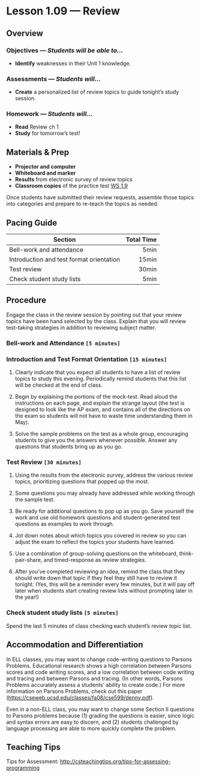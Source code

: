 Lesson 1.09 — Review
====================================================================================================

Overview
--------
### Objectives — _Students will be able to…_
- **Identify** weaknesses in their Unit 1 knowledge.

### Assessments — _Students will…_
- **Create** a personalized list of review topics to guide tonight’s study session.

### Homework — _Students will…_
- **Read** Review ch 1
- **Study** for tomorrow’s test!


Materials & Prep
----------------
- **Projector and computer**
- **Whiteboard and marker**
- **Results** from electronic survey of review topics
- **Classroom copies** of the practice test [WS 1.9][]

Once students have submitted their review requests, assemble those topics into categories and
prepare to re-teach the topics as needed.


Pacing Guide
------------
| Section                                  | Total Time |
|------------------------------------------|-----------:|
| Bell-work and attendance                 |       5min |
| Introduction and test format orientation |      15min |
| Test review                              |      30min |
| Check student study lists                |       5min |


Procedure
---------

Engage the class in the review session by pointing out that your review topics have been hand
selected by the class. Explain that you will review test-taking strategies in addition to reviewing
subject matter.

### Bell-work and Attendance `[5 minutes]`

### Introduction and Test Format Orientation `[15 minutes]`

1. Clearly indicate that you expect all students to have a list of review topics to study this
  evening. Periodically remind students that this list will be checked at the end of class.

2. Begin by explaining the portions of the mock-test. Read aloud the instructions on each page, and
  explain the strange layout (the test is designed to look like the AP exam, and contains all of the
  directions on the exam so students will not have to waste time understanding them in May).

3. Solve the sample problems on the test as a whole group, encouraging students to give you the
  answers whenever possible. Answer any questions that students bring up as you go.

### Test Review `[30 minutes]`

1. Using the results from the electronic survey, address the various review topics, prioritizing
  questions that popped up the most.
  1. Some questions you may already have addressed while working through the sample test.
  2. Be ready for additional questions to pop up as you go. Save yourself the work and use old
     homework questions and student-generated test questions as examples to work through.
  3. Jot down notes about which topics you covered in review so you can adjust the exam to reflect
     the topics your students have learned.

2. Use a combination of group-solving questions on the whiteboard, think-pair-share, and
  timed-response as review strategies.

3. After you’ve completed reviewing an idea, remind the class that they should write down that topic
  if they feel they still have to review it tonight. (Yes, this will be a reminder every few
  minutes, but it will pay off later when students start creating review lists without prompting
  later in the year!)

### Check student study lists `[5 minutes]`
Spend the last 5 minutes of class checking each student’s review topic list.

Accommodation and Differentiation
---------------------------------
In ELL classes, you may want to change code-writing questions to Parsons Problems. Educational
research shows a high correlation between Parsons scores and code writing scores, and a low
correlation between code writing and tracing and between Parsons and tracing. (In other words,
Parsons Problems accurately assess a students’ ability to create code.) For more information on
Parsons Problems, check out this paper (<https://cseweb.ucsd.edu/classes/fa08/cse599/denny.pdf>).

Even in a non-ELL class, you may want to change some Section II questions to Parsons problems
because (1) grading the questions is easier, since logic and syntax errors are easy to discern, and
(2) students challenged by language processing are able to more quickly complete the problem.

Teaching Tips
-------------
Tips for Assessment: <http://csteachingtips.org/tips-for-assessing-programming>

[WS 1.9]:   https://raw.githubusercontent.com/TEALSK12/apcsa-public/master/curriculum/Unit1/WS%201.9.docx
